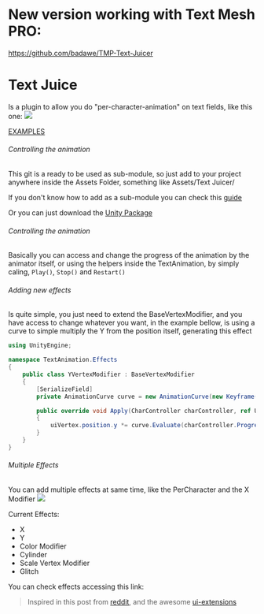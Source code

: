 # New version working with Text Mesh PRO:
https://github.com/badawe/TMP-Text-Juicer

# Text Juice

Is a plugin to allow you do "per-character-animation" on text fields, like this one:
![](https://thumbs.gfycat.com/UntimelyDazzlingBrahmancow-size_restricted.gif)

[EXAMPLES](https://gfycat.com/BlandScholarlyDragonfly)

###### Controlling the animation
This git is a ready to be used as sub-module, so just add to your project anywhere inside the Assets Folder, something like Assets/Text Juicer/

If you don't know how to add as a sub-module you can check this [guide](https://blog.sourcetreeapp.com/2012/02/01/using-submodules-and-subrepositories/)

Or you can just download the [Unity Package](../master/Text%20Juicer%200.0.1.unitypackage.meta)

###### Controlling the animation
Basically you can access and change the progress of the animation by the animator itself, or using the helpers inside the TextAnimation, by simply caling, `Play()`, `Stop()` and `Restart()`

###### Adding new effects
Is quite simple, you just need to extend the BaseVertexModifier, and you have access to change whatever you want, in the example bellow, is using a curve to simple multiply the Y from the position itself, generating this effect

```csharp
using UnityEngine;

namespace TextAnimation.Effects
{
    public class YVertexModifier : BaseVertexModifier
    {
        [SerializeField]
        private AnimationCurve curve = new AnimationCurve(new Keyframe(0,1));

        public override void Apply(CharController charController, ref UIVertex uiVertex)
        {
            uiVertex.position.y *= curve.Evaluate(charController.Progress);
        }
    }
}
```


###### Multiple Effects
You can add multiple effects at same time, like the PerCharacter and the X Modifier
![](https://thumbs.gfycat.com/BestGrayCusimanse-size_restricted.gif)

Current Effects:
- X 
- Y 
- Color Modifier
- Cylinder
- Scale Vertex Modifier
- Glitch


You can check effects accessing this link:




> Inspired in this post from [reddit]( https://www.reddit.com/r/Unity3D/comments/3tzwb9/percharacter_text_animations_with_unity_ui/), and the awesome [ui-extensions](https://bitbucket.org/ddreaper/unity-ui-extensions)  



